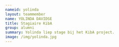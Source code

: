 ```yaml
---
nameid: yolinda
layout: teammember
name: YOLINDA DAVIDSE
title: Stagiaire KibA
group: alumni
summary: Yolinda liep stage bij het KibA project.
image: /img/yolinda.jpg
---
```




